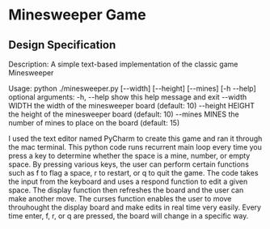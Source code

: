 # Minesweeper Game 

## Design Specification

Description: A simple text-based implementation of the classic game Minesweeper

Usage: python ./minesweeper.py [--width] [--height] [--mines] [-h --help]
optional arguments: -h, --help show this help message and exit --width WIDTH the width of the minesweeper board (default: 10) --height HEIGHT the height of the minesweeper board (default: 10) --mines MINES the number of mines to place on the board (default: 15)

I used the text editor named PyCharm to create this game and ran it through the mac terminal.
This python code runs recurrent main loop every time you press a key to determine whether the space is a mine, number, or empty space. 
By pressing various keys, the user can perform certain functions such as f to flag a space, r to restart, or q to quit the game.
The code takes the input from the keyboard and uses a respond function to edit a given space. The display function then refreshes the board and the user can make another move. 
The curses function enables the user to move throuhought the display board and make edits in real time very easily. Every time enter, f, r, or q are pressed, the board will change in a specific way.
